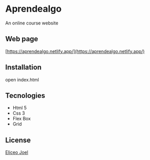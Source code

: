 # Aprendealgo

An online course website

## Web page
[https://aprendealgo.netlify.app/](https://aprendealgo.netlify.app/)

## Installation

open index.html


## Tecnologies

- Html 5
- Css 3
- Flex Box
- Grid


## License
[Eliceo Joel](https://www.linkedin.com/in/eliceojoel/)
